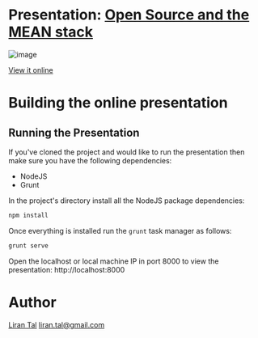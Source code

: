 # Presentation: [Open Source and the MEAN stack](http://lirantal.github.io/presentation-open-source-and-the-mean-stack/#/)

![image](https://cloud.githubusercontent.com/assets/316371/13825621/0f2a2d3c-ebbc-11e5-9993-a50d2c42c1fc.png)

[View it online](http://lirantal.github.io/presentation-open-source-and-the-mean-stack/#/)

# Building the online presentation

## Running the Presentation

If you've cloned the project and would like to run the presentation then make sure you have the following dependencies:
 * NodeJS
 * Grunt 

In the project's directory install all the NodeJS package dependencies:
```bash
npm install
```

Once everything is installed run the `grunt` task manager as follows:
```bash
grunt serve
```

Open the localhost or local machine IP in port 8000 to view the presentation: http://localhost:8000


# Author
[Liran Tal](https://www.linkedin.com/in/talliran) <liran.tal@gmail.com>
